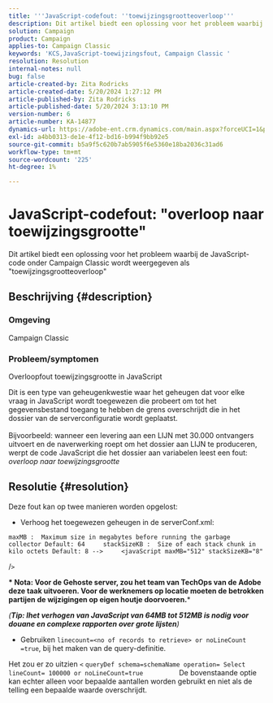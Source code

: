```yaml
---
title: '''JavaScript-codefout: ''toewijzingsgrootteoverloop'''
description: Dit artikel biedt een oplossing voor het probleem waarbij de JavaScript-code onder Campaign Classic wordt weergegeven als "toewijzingsgrootteoverloop"
solution: Campaign
product: Campaign
applies-to: Campaign Classic
keywords: 'KCS,JavaScript-toewijzingsfout, Campaign Classic '
resolution: Resolution
internal-notes: null
bug: false
article-created-by: Zita Rodricks
article-created-date: 5/20/2024 1:27:12 PM
article-published-by: Zita Rodricks
article-published-date: 5/20/2024 3:13:10 PM
version-number: 6
article-number: KA-14877
dynamics-url: https://adobe-ent.crm.dynamics.com/main.aspx?forceUCI=1&pagetype=entityrecord&etn=knowledgearticle&id=c63cf8a8-ac16-ef11-9f8a-6045bd026dc7
exl-id: a4bb0313-de1e-4f12-bd16-b994f9bb92e5
source-git-commit: b5a9f5c620b7ab5905f6e5360e18ba2036c31ad6
workflow-type: tm+mt
source-wordcount: '225'
ht-degree: 1%

---
```


# JavaScript-codefout: &quot;overloop naar toewijzingsgrootte&quot;


Dit artikel biedt een oplossing voor het probleem waarbij de JavaScript-code onder Campaign Classic wordt weergegeven als &quot;toewijzingsgrootteoverloop&quot;

## Beschrijving {#description}


### Omgeving

Campaign Classic

### Probleem/symptomen

Overloopfout toewijzingsgrootte in JavaScript

Dit is een type van geheugenkwestie waar het geheugen dat voor elke vraag in JavaScript wordt toegewezen die probeert om tot het gegevensbestand toegang te hebben de grens overschrijdt die in het dossier van de serverconfiguratie wordt geplaatst.
<br><br>Bijvoorbeeld: wanneer een levering aan een LIJN met 30.000 ontvangers uitvoert en de naverwerking roept om het dossier aan LIJN te produceren, werpt de code JavaScript die het dossier aan variabelen leest een fout: *overloop naar toewijzingsgrootte*









## Resolutie {#resolution}

Deze fout kan op twee manieren worden opgelost:<br>
- Verhoog het toegewezen geheugen in de serverConf.xml:





```
maxMB :  Maximum size in megabytes before running the garbage collector Default: 64     stackSizeKB :  Size of each stack chunk in kilo octets Default: 8 -->     <javaScript maxMB="512" stackSizeKB="8"
```

/`>`


<b>* Nota: Voor de Gehoste server, zou het team van TechOps van de Adobe deze taak uitvoeren. Voor de werknemers op locatie moeten de betrokken partijen de wijzigingen op eigen houtje doorvoeren.</b>*



*(<b>Tip: I</b><b>het verhogen van JavaScript van 64MB tot 512MB is nodig voor douane en complexe rapporten over grote lijsten</b>)*



- Gebruiken `linecount=<no of records to retrieve> or noLineCount =true`, bij het maken van de query-definitie.


Het zou er zo uitzien `<` `queryDef schema=schemaName operation= Select lineCount= 100000 or noLineCount=true`
                 De bovenstaande optie kan echter alleen voor bepaalde aantallen worden gebruikt en niet als de telling een bepaalde waarde overschrijdt.
